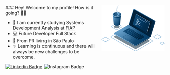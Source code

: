 <img align="right" src="./imagem/home-notebook.png" width="200"/>
### Hey! Welcome to my profile! How is it going? 👋🥰

- 🚀 I am currently studying Systems Development Analysis at [FIAP](https://www.fiap.com.br/)
- 💻  Future Developer Full Stack
- 📍 From PR living in São Paulo
- ✨ Learning is continuous and there will always be new challenges to be overcome.

[![Linkedin Badge](https://img.shields.io/badge/-LinkedIn-blue?style=flat-square&logo=Linkedin&logoColor=white&link=https://www.linkedin.com/in/markomaciell/)](https://www.linkedin.com/in/markomaciell/) ![Instagram Badge](https://img.shields.io/badge/-Instagram-FF0000?style=flat-square&logo=Instagram&logoColor=white&link=[https://www.instagram.com/maciel_marko/)



